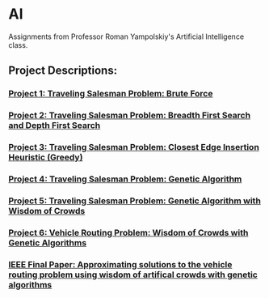 # AI
Assignments from Professor Roman Yampolskiy's Artificial Intelligence class.

## Project Descriptions:
### [Project 1: Traveling Salesman Problem: Brute Force](https://github.com/jtcass01/AI/blob/master/Project%201/Cassady_TravelingSalesman_BruteForce.pdf)
### [Project 2: Traveling Salesman Problem: Breadth First Search and Depth First Search](https://github.com/jtcass01/AI/blob/master/Project%202/Cassady_TravelingSalesman_BFS_DFS.pdf)
### [Project 3: Traveling Salesman Problem: Closest Edge Insertion Heuristic (Greedy)](https://github.com/jtcass01/AI/blob/master/Project%203/Cassady_TravelingSalesman_Closest_Edge_Insertion_Heuristic.pdf)
### [Project 4: Traveling Salesman Problem: Genetic Algorithm](https://github.com/jtcass01/AI/blob/master/Project%204/Cassady_TravelingSalesman_Genetic_Algorithm.pdf)
### [Project 5: Traveling Salesman Problem: Genetic Algorithm with Wisdom of Crowds](https://github.com/jtcass01/AI/blob/master/Project%205/Cassady_TravelingSalesman_WOC_Genetic_Algorithm.pdf)
### [Project 6: Vehicle Routing Problem: Wisdom of Crowds with Genetic Algorithms](https://github.com/jtcass01/AI/blob/master/Project%206/Cassady_VehicleRouting_WOC_Genetic_Algorithm.pdf)
### [IEEE Final Paper: Approximating solutions to the vehicle routing problem using wisdom of artifical crowds with genetic algorithms](https://github.com/jtcass01/AI/blob/master/VRP%20Research%20Paper/IEEE_VRP_WOC_Genetic_Algorithms.pdf)

